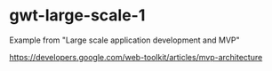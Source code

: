 gwt-large-scale-1
=================

Example from "Large scale application development and MVP"

https://developers.google.com/web-toolkit/articles/mvp-architecture
